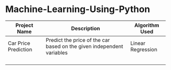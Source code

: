 # Machine-Learning-Using-Python


| Project Name  | Description  | Algorithm Used  |
| ------------ | ------------ | ------------ |
| Car Price Prediction  | Predict the price of the car based on the given independent variables  | Linear Regression  |
|   |   |   |
|   |   |   |
|   |   |   |
|   |   |   |
